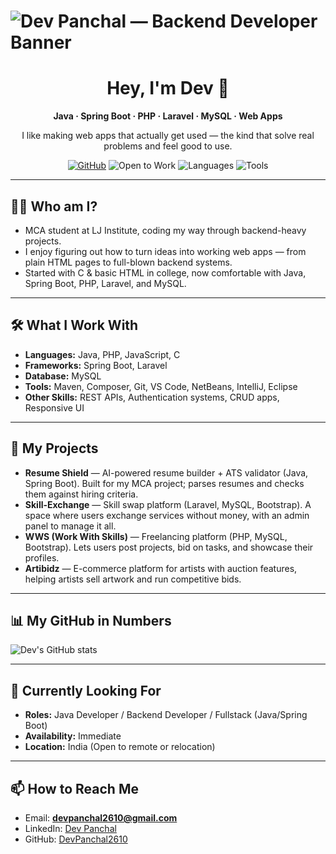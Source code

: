 # ![Dev Panchal — Backend Developer Banner](/assets/profile-banner.png)

<div align="center">
  <h1>Hey, I'm Dev 👋</h1>
  <p><strong>Java · Spring Boot · PHP · Laravel · MySQL · Web Apps</strong></p>
  <p>I like making web apps that actually get used — the kind that solve real problems and feel good to use.</p>

  <!-- Badges -->
  <p>
    <a href="https://github.com/DevPanchal2610"><img src="https://img.shields.io/badge/GitHub-DevPanchal2610-181717?logo=github" alt="GitHub"></a>
    <img src="https://img.shields.io/badge/Status-Open%20to%20Work-green" alt="Open to Work">
    <img src="https://img.shields.io/badge/Languages-Java%20%7C%20PHP%20%7C%20JS-orange" alt="Languages">
    <img src="https://img.shields.io/badge/Tools-SpringBoot%20%7C%20Laravel-blue" alt="Tools">
  </p>
</div>

---

## 👨‍💻 Who am I?
- MCA student at LJ Institute, coding my way through backend-heavy projects.
- I enjoy figuring out how to turn ideas into working web apps — from plain HTML pages to full-blown backend systems.
- Started with C & basic HTML in college, now comfortable with Java, Spring Boot, PHP, Laravel, and MySQL.

---

## 🛠 What I Work With
- **Languages:** Java, PHP, JavaScript, C  
- **Frameworks:** Spring Boot, Laravel  
- **Database:** MySQL  
- **Tools:** Maven, Composer, Git, VS Code, NetBeans, IntelliJ, Eclipse  
- **Other Skills:** REST APIs, Authentication systems, CRUD apps, Responsive UI

---

## 🚀 My Projects

- **Resume Shield** — AI-powered resume builder + ATS validator (Java, Spring Boot). Built for my MCA project; parses resumes and checks them against hiring criteria.
- **Skill-Exchange** — Skill swap platform (Laravel, MySQL, Bootstrap). A space where users exchange services without money, with an admin panel to manage it all.  
- **WWS (Work With Skills)** — Freelancing platform (PHP, MySQL, Bootstrap). Lets users post projects, bid on tasks, and showcase their profiles.
- **Artibidz** — E-commerce platform for artists with auction features, helping artists sell artwork and run competitive bids.

---

## 📊 My GitHub in Numbers
![Dev's GitHub stats](https://github-readme-stats.vercel.app/api?username=DevPanchal2610&show_icons=true&hide_rank=true)

---

## 💼 Currently Looking For
- **Roles:** Java Developer / Backend Developer / Fullstack (Java/Spring Boot)  
- **Availability:** Immediate  
- **Location:** India (Open to remote or relocation)

---

## 📫 How to Reach Me
- Email: **devpanchal2610@gmail.com**  
- LinkedIn: [Dev Panchal](https://www.linkedin.com/in/dev-panchal2610/)  
- GitHub: [DevPanchal2610](https://github.com/DevPanchal2610)
